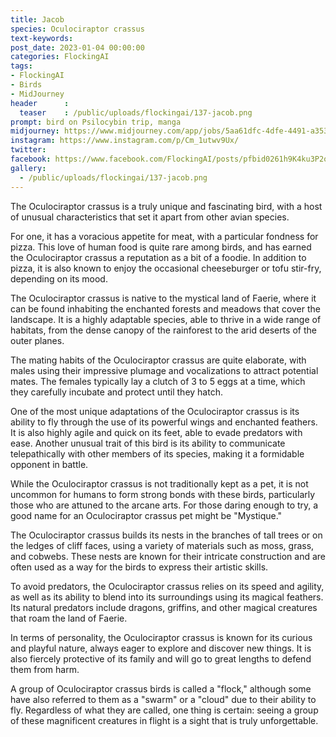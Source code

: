 ```yaml
---
title: Jacob
species: Oculociraptor crassus
text-keywords: 
post_date: 2023-01-04 00:00:00
categories: FlockingAI
tags:
- FlockingAI
- Birds
- MidJourney 
header      :
  teaser    : /public/uploads/flockingai/137-jacob.png
prompt: bird on Psilocybin trip, manga
midjourney: https://www.midjourney.com/app/jobs/5aa61dfc-4dfe-4491-a353-db692de32bb3
instagram: https://www.instagram.com/p/Cm_1utwv9Ux/
twitter: 
facebook: https://www.facebook.com/FlockingAI/posts/pfbid0261h9K4ku3P2oCBsnVtg3xD5YBFxzdAGXwA4brhWCN895tDYJGbPTpoC7rybf5kLXl
gallery: 
  - /public/uploads/flockingai/137-jacob.png
---
```


The Oculociraptor crassus is a truly unique and fascinating bird, with a host of unusual characteristics that set it apart from other avian species.

For one, it has a voracious appetite for meat, with a particular fondness for pizza. This love of human food is quite rare among birds, and has earned the Oculociraptor crassus a reputation as a bit of a foodie. In addition to pizza, it is also known to enjoy the occasional cheeseburger or tofu stir-fry, depending on its mood.

The Oculociraptor crassus is native to the mystical land of Faerie, where it can be found inhabiting the enchanted forests and meadows that cover the landscape. It is a highly adaptable species, able to thrive in a wide range of habitats, from the dense canopy of the rainforest to the arid deserts of the outer planes.

The mating habits of the Oculociraptor crassus are quite elaborate, with males using their impressive plumage and vocalizations to attract potential mates. The females typically lay a clutch of 3 to 5 eggs at a time, which they carefully incubate and protect until they hatch.

One of the most unique adaptations of the Oculociraptor crassus is its ability to fly through the use of its powerful wings and enchanted feathers. It is also highly agile and quick on its feet, able to evade predators with ease. Another unusual trait of this bird is its ability to communicate telepathically with other members of its species, making it a formidable opponent in battle.

While the Oculociraptor crassus is not traditionally kept as a pet, it is not uncommon for humans to form strong bonds with these birds, particularly those who are attuned to the arcane arts. For those daring enough to try, a good name for an Oculociraptor crassus pet might be "Mystique."

The Oculociraptor crassus builds its nests in the branches of tall trees or on the ledges of cliff faces, using a variety of materials such as moss, grass, and cobwebs. These nests are known for their intricate construction and are often used as a way for the birds to express their artistic skills.

To avoid predators, the Oculociraptor crassus relies on its speed and agility, as well as its ability to blend into its surroundings using its magical feathers. Its natural predators include dragons, griffins, and other magical creatures that roam the land of Faerie.

In terms of personality, the Oculociraptor crassus is known for its curious and playful nature, always eager to explore and discover new things. It is also fiercely protective of its family and will go to great lengths to defend them from harm.

A group of Oculociraptor crassus birds is called a "flock," although some have also referred to them as a "swarm" or a "cloud" due to their ability to fly. Regardless of what they are called, one thing is certain: seeing a group of these magnificent creatures in flight is a sight that is truly unforgettable.
